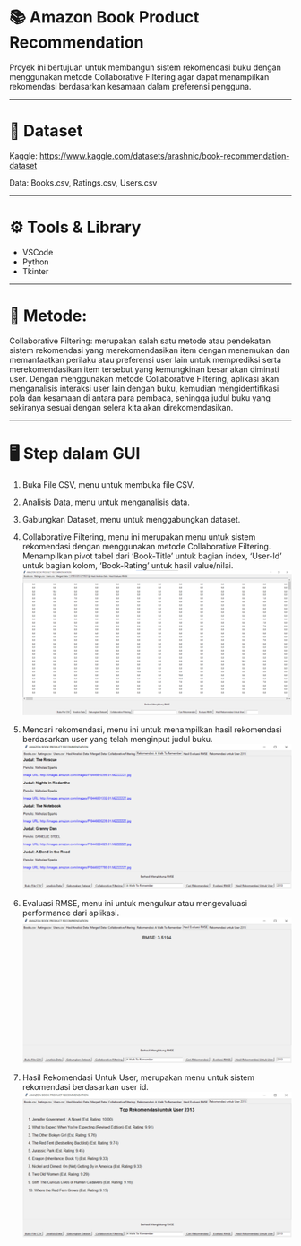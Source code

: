# 📚 Amazon Book Product Recommendation
Proyek ini bertujuan untuk membangun sistem rekomendasi buku dengan menggunakan metode Collaborative Filtering agar dapat menampilkan rekomendasi berdasarkan kesamaan dalam preferensi pengguna.

---
# 📁 Dataset
Kaggle: https://www.kaggle.com/datasets/arashnic/book-recommendation-dataset

Data: Books.csv, Ratings.csv, Users.csv

---
# ⚙️ Tools & Library
- VSCode
- Python
- Tkinter
---
# 📍 Metode:
Collaborative Filtering: merupakan salah satu metode atau pendekatan sistem rekomendasi yang merekomendasikan item dengan menemukan dan memanfaatkan perilaku atau preferensi user lain untuk memprediksi serta merekomendasikan item tersebut yang kemungkinan besar akan diminati user. Dengan menggunakan metode Collaborative Filtering, aplikasi akan menganalisis interaksi user lain dengan buku, kemudian mengidentifikasi pola dan kesamaan di antara para pembaca, sehingga judul buku yang sekiranya sesuai dengan selera kita akan direkomendasikan.

---
# 🖥️ Step dalam GUI
1. Buka File CSV, menu untuk membuka file CSV.
2. Analisis Data, menu untuk menganalisis data. 
3. Gabungkan Dataset, menu untuk menggabungkan dataset.
4. Collaborative Filtering, menu ini merupakan menu untuk sistem rekomendasi dengan menggunakan metode Collaborative Filtering. Menampilkan pivot tabel dari ‘Book-Title’ untuk bagian index, ‘User-Id’ untuk bagian kolom, ‘Book-Rating’ untuk hasil value/nilai.
![alt text](https://github.com/adventaa/Amazon-Book-Product-Recommendation/blob/main/Collaborative%20Filtering.png?raw=true)

5. Mencari rekomendasi, menu ini untuk menampilkan hasil rekomendasi berdasarkan user yang telah menginput judul buku.
![alt text](https://github.com/adventaa/Amazon-Book-Product-Recommendation/blob/main/Rekomendasi%20Judul%20Buku.png?raw=true)

7. Evaluasi RMSE, menu ini untuk mengukur atau mengevaluasi performance dari aplikasi.
![alt text](https://github.com/adventaa/Amazon-Book-Product-Recommendation/blob/main/Evaluasi%20RMSE.png?raw=true)

9. Hasil Rekomendasi Untuk User, merupakan menu untuk sistem rekomendasi berdasarkan user id.
![alt text](https://github.com/adventaa/Amazon-Book-Product-Recommendation/blob/main/Rekomendasi%20by%20User%20Id.png?raw=true)
